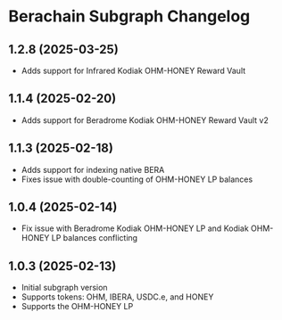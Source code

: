 # Berachain Subgraph Changelog

## 1.2.8 (2025-03-25)

- Adds support for Infrared Kodiak OHM-HONEY Reward Vault

## 1.1.4 (2025-02-20)

- Adds support for Beradrome Kodiak OHM-HONEY Reward Vault v2

## 1.1.3 (2025-02-18)

- Adds support for indexing native BERA
- Fixes issue with double-counting of OHM-HONEY LP balances

## 1.0.4 (2025-02-14)

- Fix issue with Beradrome Kodiak OHM-HONEY LP and Kodiak OHM-HONEY LP balances conflicting

## 1.0.3 (2025-02-13)

- Initial subgraph version
- Supports tokens: OHM, IBERA, USDC.e, and HONEY
- Supports the OHM-HONEY LP
